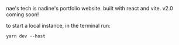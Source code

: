 nae's tech is nadine's portfolio website. built with react and vite. v2.0 coming soon!

to start a local instance, in the terminal run:
```
yarn dev --host
```
